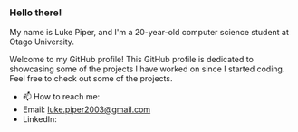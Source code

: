 ### Hello there!

My name is Luke Piper, and I'm a 20-year-old computer science student at Otago University.

Welcome to my GitHub profile!
This GitHub profile is dedicated to showcasing some of the projects I have worked on since I started coding.
Feel free to check out some of the projects.

- 📫 How to reach me: 
 - Email: luke.piper2003@gmail.com
 - LinkedIn: 
